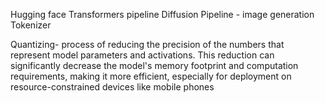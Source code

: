 Hugging face 
    Transformers pipeline
    Diffusion Pipeline - image generation
    Tokenizer

Quantizing- process of reducing the precision of the numbers that represent model parameters and activations. This reduction can significantly decrease the model's memory footprint and computation requirements, making it more efficient, especially for deployment on resource-constrained devices like mobile phones 